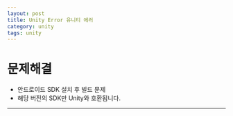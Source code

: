 ```yaml
---
layout: post
title: Unity Error 유니티 에러
category: unity
tags: unity
---
```


# 문제해결
* 안드로이드 SDK 설치 후 빌드 문제
* 해당 버전의 SDK만 Unity와 호환됩니다.

---